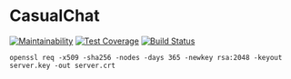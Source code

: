 # CasualChat

[![Maintainability](https://api.codeclimate.com/v1/badges/d6159650fd2b10389860/maintainability)](https://codeclimate.com/github/Facebook-Developer-Circle-Moscow/CasualChat/maintainability)
[![Test Coverage](https://api.codeclimate.com/v1/badges/d6159650fd2b10389860/test_coverage)](https://codeclimate.com/github/Facebook-Developer-Circle-Moscow/CasualChat/test_coverage)
[![Build Status](https://travis-ci.com/Facebook-Developer-Circle-Moscow/CasualChat.svg?branch=main)](https://travis-ci.com/Facebook-Developer-Circle-Moscow/CasualChat)


```
openssl req -x509 -sha256 -nodes -days 365 -newkey rsa:2048 -keyout server.key -out server.crt
```
